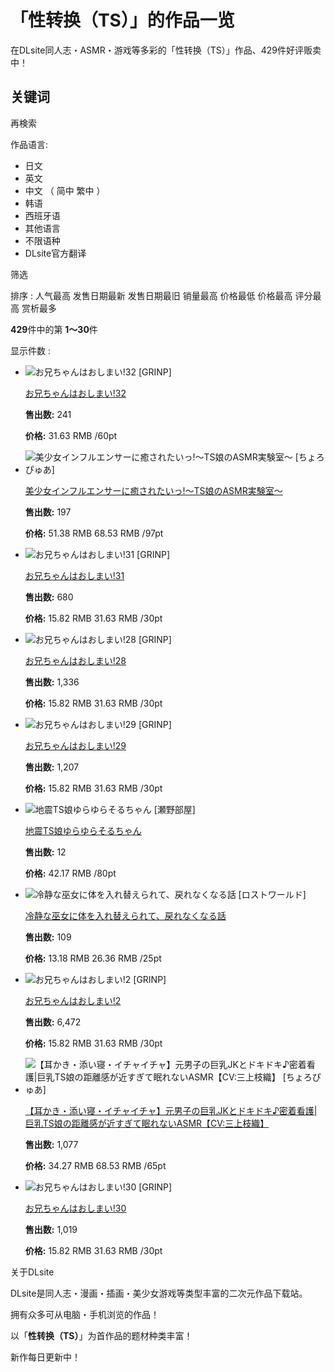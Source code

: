 # 「性转换（TS）」的作品一览

在DLsite同人志・ASMR・游戏等多彩的「性转换（TS）」作品、429件好评贩卖中！

## 关键词

再検索

作品语言:

-   日文
-   英文
-   中文 （ 简中 繁中 ）
-   韩语
-   西班牙语
-   其他语言
-   不限语种
-   DLsite官方翻译

筛选

排序 : 人气最高 发售日期最新 发售日期最旧 销量最高 价格最低 价格最高 评分最高 赏析最多

**429**件中的第 **1～30**件

显示件数 :

-   ![お兄ちゃんはおしまい!32 [GRINP]](//img.dlsite.jp/resize/images2/work/doujin/RJ01341000/RJ01340694_img_main_240x240.jpg)

    [お兄ちゃんはおしまい!32](https://www.dlsite.com/home/work/=/product_id/RJ01340694.html "お兄ちゃんはおしまい!32")

    **售出数:** 241

    **价格:** 31.63 RMB /60pt

-   ![美少女インフルエンサーに癒されたいっ!～TS娘のASMR実験室～ [ちょろぴゅあ]](//img.dlsite.jp/resize/images2/work/doujin/RJ01294000/RJ01293010_img_main_240x240.jpg)

    [美少女インフルエンサーに癒されたいっ!～TS娘のASMR実験室～](https://www.dlsite.com/home/work/=/product_id/RJ01293010.html "美少女インフルエンサーに癒されたいっ!～TS娘のASMR実験室～")

    **售出数:** 197

    **价格:** 51.38 RMB 68.53 RMB /97pt

-   ![お兄ちゃんはおしまい!31 [GRINP]](//img.dlsite.jp/resize/images2/work/doujin/RJ01312000/RJ01311149_img_main_240x240.jpg)

    [お兄ちゃんはおしまい!31](https://www.dlsite.com/home/work/=/product_id/RJ01311149.html "お兄ちゃんはおしまい!31")

    **售出数:** 680

    **价格:** 15.82 RMB 31.63 RMB /30pt

-   ![お兄ちゃんはおしまい!28 [GRINP]](//img.dlsite.jp/resize/images2/work/doujin/RJ01158000/RJ01157870_img_main_240x240.jpg)

    [お兄ちゃんはおしまい!28](https://www.dlsite.com/home/work/=/product_id/RJ01157870.html "お兄ちゃんはおしまい!28")

    **售出数:** 1,336

    **价格:** 15.82 RMB 31.63 RMB /30pt

-   ![お兄ちゃんはおしまい!29 [GRINP]](//img.dlsite.jp/resize/images2/work/doujin/RJ01200000/RJ01199633_img_main_240x240.jpg)

    [お兄ちゃんはおしまい!29](https://www.dlsite.com/home/work/=/product_id/RJ01199633.html "お兄ちゃんはおしまい!29")

    **售出数:** 1,207

    **价格:** 15.82 RMB 31.63 RMB /30pt

-   ![地震TS娘ゆらゆらそるちゃん [瀬野部屋]](//img.dlsite.jp/resize/images2/work/doujin/RJ01336000/RJ01335231_img_main_240x240.jpg)

    [地震TS娘ゆらゆらそるちゃん](https://www.dlsite.com/home/work/=/product_id/RJ01335231.html "地震TS娘ゆらゆらそるちゃん")

    **售出数:** 12

    **价格:** 42.17 RMB /80pt

-   ![冷静な巫女に体を入れ替えられて、戻れなくなる話 [ロストワールド]](//img.dlsite.jp/resize/images2/work/doujin/RJ01301000/RJ01300896_img_main_240x240.jpg)

    [冷静な巫女に体を入れ替えられて、戻れなくなる話](https://www.dlsite.com/home/work/=/product_id/RJ01300896.html "冷静な巫女に体を入れ替えられて、戻れなくなる話")

    **售出数:** 109

    **价格:** 13.18 RMB 26.36 RMB /25pt

-   ![お兄ちゃんはおしまい!2 [GRINP]](//img.dlsite.jp/resize/images2/work/doujin/RJ220000/RJ219975_img_main_240x240.jpg)

    [お兄ちゃんはおしまい!2](https://www.dlsite.com/home/work/=/product_id/RJ219975.html "お兄ちゃんはおしまい!2")

    **售出数:** 6,472

    **价格:** 15.82 RMB 31.63 RMB /30pt

-   ![【耳かき・添い寝・イチャイチャ】元男子の巨乳JKとドキドキ♪密着看護|巨乳TS娘の距離感が近すぎて眠れないASMR【CV:三上枝織】 [ちょろぴゅあ]](//img.dlsite.jp/resize/images2/work/doujin/RJ01176000/RJ01175035_img_main_240x240.jpg)

    [【耳かき・添い寝・イチャイチャ】元男子の巨乳JKとドキドキ♪密着看護|巨乳TS娘の距離感が近すぎて眠れないASMR【CV:三上枝織】](https://www.dlsite.com/home/work/=/product_id/RJ01175035.html "【耳かき・添い寝・イチャイチャ】元男子の巨乳JKとドキドキ♪密着看護|巨乳TS娘の距離感が近すぎて眠れないASMR【CV:三上枝織】")

    **售出数:** 1,077

    **价格:** 34.27 RMB 68.53 RMB /65pt

-   ![お兄ちゃんはおしまい!30 [GRINP]](//img.dlsite.jp/resize/images2/work/doujin/RJ01239000/RJ01238274_img_main_240x240.jpg)

    [お兄ちゃんはおしまい!30](https://www.dlsite.com/home/work/=/product_id/RJ01238274.html "お兄ちゃんはおしまい!30")

    **售出数:** 1,019

    **价格:** 15.82 RMB 31.63 RMB /30pt

关于DLsite

DLsite是同人志・漫画・插画・美少女游戏等类型丰富的二次元作品下载站。

拥有众多可从电脑・手机浏览的作品！

以「**性转换（TS）**」为首作品的题材种类丰富！

新作每日更新中！